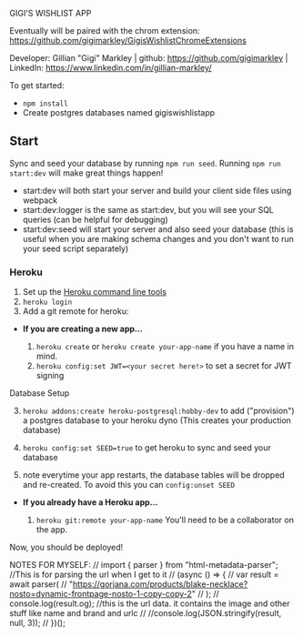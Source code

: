 GIGI'S WISHLIST APP

Eventually will be paired with the chrom extension: https://github.com/gigimarkley/GigisWishlistChromeExtensions 

Developer: Gillian "Gigi" Markley | github: https://github.com/gigimarkley | LinkedIn: https://www.linkedin.com/in/gillian-markley/

To get started:
* `npm install`
* Create postgres databases named gigiswishlistapp 

## Start

Sync and seed your database by running `npm run seed`. Running `npm run start:dev` will make great things happen!

- start:dev will both start your server and build your client side files using webpack
- start:dev:logger is the same as start:dev, but you will see your SQL queries (can be helpful for debugging)
- start:dev:seed will start your server and also seed your database (this is useful when you are making schema changes and you don't want to run your seed script separately)


### Heroku

1.  Set up the [Heroku command line tools][heroku-cli]
2.  `heroku login`
3.  Add a git remote for heroku:

[heroku-cli]: https://devcenter.heroku.com/articles/heroku-cli

* **If you are creating a new app...**

  1.  `heroku create` or `heroku create your-app-name` if you have a
      name in mind.
  2.  `heroku config:set JWT=<your secret here!>` to set a secret for JWT signing

Database Setup

  3.  `heroku addons:create heroku-postgresql:hobby-dev` to add
      ("provision") a postgres database to your heroku dyno (This creates your production database)

  4.  `heroku config:set SEED=true` to get heroku to sync and seed your database

  5.   note everytime your app restarts, the database tables will be dropped and re-created. To avoid this you can `config:unset SEED`


* **If you already have a Heroku app...**

  1.  `heroku git:remote your-app-name` You'll need to be a
      collaborator on the app.


Now, you should be deployed!

NOTES FOR MYSELF:
// import { parser } from "html-metadata-parser";
 //This is for parsing the url when I get to it
  // (async () => {
  //   var result = await parser(
  //     "https://gorjana.com/products/blake-necklace?nosto=dynamic-frontpage-nosto-1-copy-copy-2"
  //   );
  //   console.log(result.og); //this is the url data. it contains the image and other stuff like name and brand and urlc
  //   //console.log(JSON.stringify(result, null, 3));
  // })();
